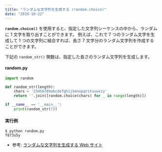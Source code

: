 ```yaml
---
title: "ランダムな文字列を生成する (random.choice)"
date: "2019-10-22"
---
```


**`random.choice()`** を使用すると、指定した文字列シーケンスの中から、ランダムに 1 文字を取り出すことができます。
例えば、これで 7 つのランダム文字を生成して 1 つの文字列に結合すれば、長さ 7 文字分のランダム文字列を作成することができます。

下記の `random_str()` 関数は、指定した長さのランダム文字列を生成します。

#### random.py

```python
import random

def random_str(length):
    chars = '23456789abcdefghijkmnopqrstuvwxzy'
    return ''.join([random.choice(chars) for _ in range(length)])

if __name__ == '__main__':
    print(random_str(7))
```

#### 実行例

```
$ python random.py
f873u5y
```

- 参考: [ランダムな文字列を生成する Web サイト](https://maku.blog/p/3nx9is3/)

